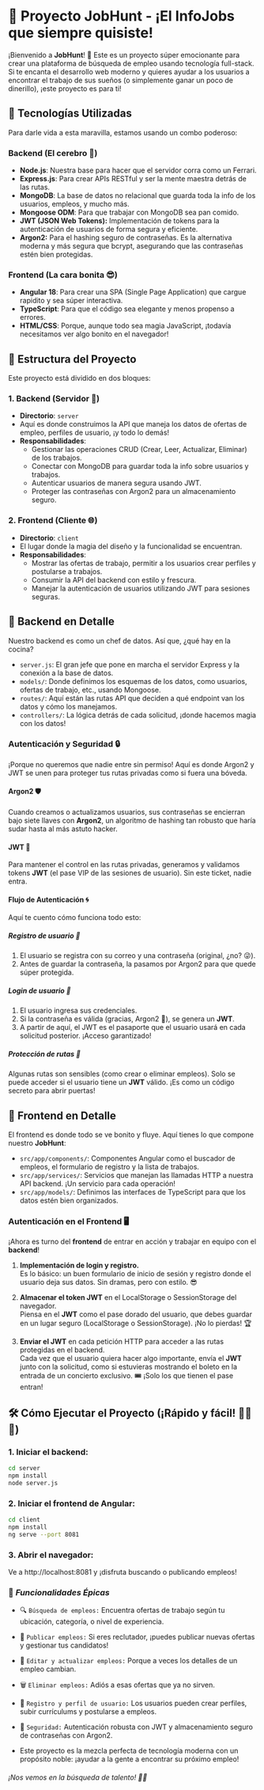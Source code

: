# 🚀 Proyecto JobHunt - ¡El InfoJobs que siempre quisiste!

¡Bienvenido a **JobHunt**! 🎯 Este es un proyecto súper emocionante para crear una plataforma de búsqueda de empleo usando tecnología full-stack. Si te encanta el desarrollo web moderno y quieres ayudar a los usuarios a encontrar el trabajo de sus sueños (o simplemente ganar un poco de dinerillo), ¡este proyecto es para ti!

## 🌟 Tecnologías Utilizadas

Para darle vida a esta maravilla, estamos usando un combo poderoso:

### Backend (El cerebro 🧠)
- **Node.js**: Nuestra base para hacer que el servidor corra como un Ferrari.
- **Express.js**: Para crear APIs RESTful y ser la mente maestra detrás de las rutas.
- **MongoDB**: La base de datos no relacional que guarda toda la info de los usuarios, empleos, y mucho más.
- **Mongoose ODM**: Para que trabajar con MongoDB sea pan comido.
- **JWT (JSON Web Tokens):** Implementación de tokens para la autenticación de usuarios de forma segura y eficiente.
- **Argon2:** Para el hashing seguro de contraseñas. Es la alternativa moderna y más segura que bcrypt, asegurando que las contraseñas estén bien protegidas.

### Frontend (La cara bonita 😎)
- **Angular 18**: Para crear una SPA (Single Page Application) que cargue rapidito y sea súper interactiva.
- **TypeScript**: Para que el código sea elegante y menos propenso a errores.
- **HTML/CSS**: Porque, aunque todo sea magia JavaScript, ¡todavía necesitamos ver algo bonito en el navegador!

## 🎨 Estructura del Proyecto

Este proyecto está dividido en dos bloques:

### 1. Backend (Servidor 🚀)
- **Directorio**: `server`
- Aquí es donde construimos la API que maneja los datos de ofertas de empleo, perfiles de usuario, ¡y todo lo demás! 
- **Responsabilidades**:
  - Gestionar las operaciones CRUD (Crear, Leer, Actualizar, Eliminar) de los trabajos.
  - Conectar con MongoDB para guardar toda la info sobre usuarios y trabajos.
  - Autenticar usuarios de manera segura usando JWT.
  - Proteger las contraseñas con Argon2 para un almacenamiento seguro.
  
### 2. Frontend (Cliente 🌐)
- **Directorio**: `client`
- El lugar donde la magia del diseño y la funcionalidad se encuentran.
- **Responsabilidades**:
  - Mostrar las ofertas de trabajo, permitir a los usuarios crear perfiles y postularse a trabajos.
  - Consumir la API del backend con estilo y frescura.
  - Manejar la autenticación de usuarios utilizando JWT para sesiones seguras.

## 📂 Backend en Detalle

Nuestro backend es como un chef de datos. Así que, ¿qué hay en la cocina?

- `server.js`: El gran jefe que pone en marcha el servidor Express y la conexión a la base de datos.
- `models/`: Donde definimos los esquemas de los datos, como usuarios, ofertas de trabajo, etc., usando Mongoose.
- `routes/`: Aquí están las rutas API que deciden a qué endpoint van los datos y cómo los manejamos.
- `controllers/`: La lógica detrás de cada solicitud, ¡donde hacemos magia con los datos!
### Autenticación y Seguridad 🔒

¡Porque no queremos que nadie entre sin permiso! Aquí es donde Argon2 y JWT se unen para proteger tus rutas privadas como si fuera una bóveda.

#### Argon2 🛡️
Cuando creamos o actualizamos usuarios, sus contraseñas se encierran bajo siete llaves con **Argon2**, un algoritmo de hashing tan robusto que haría sudar hasta al más astuto hacker.

#### JWT 🎫
Para mantener el control en las rutas privadas, generamos y validamos tokens **JWT** (el pase VIP de las sesiones de usuario). Sin este ticket, nadie entra.

#### Flujo de Autenticación 🌀
Aquí te cuento cómo funciona todo esto:

##### Registro de usuario 📝
1. El usuario se registra con su correo y una contraseña (original, ¿no? 😜).
2. Antes de guardar la contraseña, la pasamos por Argon2 para que quede súper protegida.

##### Login de usuario 🔑
1. El usuario ingresa sus credenciales.
2. Si la contraseña es válida (gracias, Argon2 👏), se genera un **JWT**.
3. A partir de aquí, el JWT es el pasaporte que el usuario usará en cada solicitud posterior. ¡Acceso garantizado!

##### Protección de rutas 🚧
Algunas rutas son sensibles (como crear o eliminar empleos). Solo se puede acceder si el usuario tiene un **JWT** válido. ¡Es como un código secreto para abrir puertas!






## 🎨 Frontend en Detalle

El frontend es donde todo se ve bonito y fluye. Aquí tienes lo que compone nuestro **JobHunt**:

- `src/app/components/`: Componentes Angular como el buscador de empleos, el formulario de registro y la lista de trabajos.
- `src/app/services/`: Servicios que manejan las llamadas HTTP a nuestra API backend. ¡Un servicio para cada operación!
- `src/app/models/`: Definimos las interfaces de TypeScript para que los datos estén bien organizados.

### Autenticación en el Frontend 🖥️

¡Ahora es turno del **frontend** de entrar en acción y trabajar en equipo con el **backend**!

1. **Implementación de login y registro.**  
   Es lo básico: un buen formulario de inicio de sesión y registro donde el usuario deja sus datos. Sin dramas, pero con estilo. 😎

2. **Almacenar el token JWT** en el LocalStorage o SessionStorage del navegador.  
   Piensa en el **JWT** como el pase dorado del usuario, que debes guardar en un lugar seguro (LocalStorage o SessionStorage). ¡No lo pierdas! 🏆

3. **Enviar el JWT** en cada petición HTTP para acceder a las rutas protegidas en el backend.  
   Cada vez que el usuario quiera hacer algo importante, envía el **JWT** junto con la solicitud, como si estuvieras mostrando el boleto en la entrada de un concierto exclusivo. 🎟️ ¡Solo los que tienen el pase entran!



## 🛠️ Cómo Ejecutar el Proyecto (¡Rápido y fácil! 🏃‍♂️💨)

### 1. Iniciar el backend:

```bash
cd server
npm install
node server.js
```

### 2. Iniciar el frontend de Angular:

```bash
cd client
npm install
ng serve --port 8081
```

### 3. Abrir el navegador:
Ve a http://localhost:8081 y ¡disfruta buscando o publicando empleos!

### 🚀 *Funcionalidades Épicas*
- 🔍 `Búsqueda de empleos:` Encuentra ofertas de trabajo según tu ubicación, categoría, o nivel de experiencia.
- 💼 `Publicar empleos:` Si eres reclutador, ¡puedes publicar nuevas ofertas y gestionar tus candidatos!
- 📝 `Editar y actualizar empleos:` Porque a veces los detalles de un empleo cambian.
- 🗑️ `Eliminar empleos:` Adiós a esas ofertas que ya no sirven.
- 👤 `Registro y perfil de usuario:` Los usuarios pueden crear perfiles, subir currículums y postularse a empleos.
- 🔐 `Seguridad:` Autenticación robusta con JWT y almacenamiento seguro de contraseñas con Argon2.
  
- Este proyecto es la mezcla perfecta de tecnología moderna con un propósito noble: ¡ayudar a la gente a encontrar su próximo empleo!

###### ¡Nos vemos en la búsqueda de talento! 🚀💼

